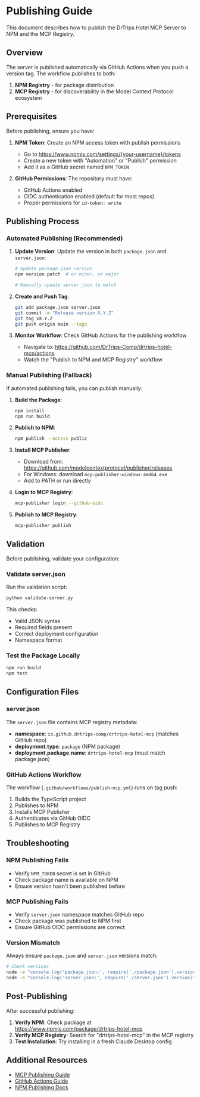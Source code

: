 # Publishing Guide

This document describes how to publish the DrTrips Hotel MCP Server to NPM and the MCP Registry.

## Overview

The server is published automatically via GitHub Actions when you push a version tag. The workflow publishes to both:
1. **NPM Registry** - for package distribution
2. **MCP Registry** - for discoverability in the Model Context Protocol ecosystem

## Prerequisites

Before publishing, ensure you have:

1. **NPM Token**: Create an NPM access token with publish permissions
   - Go to https://www.npmjs.com/settings/{your-username}/tokens
   - Create a new token with "Automation" or "Publish" permission
   - Add it as a GitHub secret named `NPM_TOKEN`

2. **GitHub Permissions**: The repository must have:
   - GitHub Actions enabled
   - OIDC authentication enabled (default for most repos)
   - Proper permissions for `id-token: write`

## Publishing Process

### Automated Publishing (Recommended)

1. **Update Version**: Update the version in both `package.json` and `server.json`:
   ```bash
   # Update package.json version
   npm version patch  # or minor, or major

   # Manually update server.json to match
   ```

2. **Create and Push Tag**:
   ```bash
   git add package.json server.json
   git commit -m "Release version X.Y.Z"
   git tag vX.Y.Z
   git push origin main --tags
   ```

3. **Monitor Workflow**: Check GitHub Actions for the publishing workflow
   - Navigate to: https://github.com/DrTrips-Comp/drtrips-hotel-mcp/actions
   - Watch the "Publish to NPM and MCP Registry" workflow

### Manual Publishing (Fallback)

If automated publishing fails, you can publish manually:

1. **Build the Package**:
   ```bash
   npm install
   npm run build
   ```

2. **Publish to NPM**:
   ```bash
   npm publish --access public
   ```

3. **Install MCP Publisher**:
   - Download from: https://github.com/modelcontextprotocol/publisher/releases
   - For Windows: download `mcp-publisher-windows-amd64.exe`
   - Add to PATH or run directly

4. **Login to MCP Registry**:
   ```bash
   mcp-publisher login --github-oidc
   ```

5. **Publish to MCP Registry**:
   ```bash
   mcp-publisher publish
   ```

## Validation

Before publishing, validate your configuration:

### Validate server.json

Run the validation script:
```bash
python validate-server.py
```

This checks:
- Valid JSON syntax
- Required fields present
- Correct deployment configuration
- Namespace format

### Test the Package Locally

```bash
npm run build
npm test
```

## Configuration Files

### server.json

The `server.json` file contains MCP registry metadata:
- **namespace**: `io.github.drtrips-comp/drtrips-hotel-mcp` (matches GitHub repo)
- **deployment.type**: `package` (NPM package)
- **deployment.package.name**: `drtrips-hotel-mcp` (must match package.json)

### GitHub Actions Workflow

The workflow (`.github/workflows/publish-mcp.yml`) runs on tag push:
1. Builds the TypeScript project
2. Publishes to NPM
3. Installs MCP Publisher
4. Authenticates via GitHub OIDC
5. Publishes to MCP Registry

## Troubleshooting

### NPM Publishing Fails

- Verify `NPM_TOKEN` secret is set in GitHub
- Check package name is available on NPM
- Ensure version hasn't been published before

### MCP Publishing Fails

- Verify `server.json` namespace matches GitHub repo
- Check package was published to NPM first
- Ensure GitHub OIDC permissions are correct

### Version Mismatch

Always ensure `package.json` and `server.json` versions match:
```bash
# Check versions
node -e "console.log('package.json:', require('./package.json').version)"
node -e "console.log('server.json:', require('./server.json').version)"
```

## Post-Publishing

After successful publishing:

1. **Verify NPM**: Check package at https://www.npmjs.com/package/drtrips-hotel-mcp
2. **Verify MCP Registry**: Search for "drtrips-hotel-mcp" in the MCP registry
3. **Test Installation**: Try installing in a fresh Claude Desktop config

## Additional Resources

- [MCP Publishing Guide](https://raw.githubusercontent.com/modelcontextprotocol/registry/refs/heads/main/docs/guides/publishing/publish-server.md)
- [GitHub Actions Guide](https://raw.githubusercontent.com/modelcontextprotocol/registry/refs/heads/main/docs/guides/publishing/github-actions.md)
- [NPM Publishing Docs](https://docs.npmjs.com/packages-and-modules/contributing-packages-to-the-registry)
